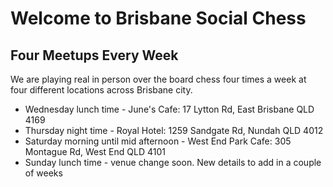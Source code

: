 # Welcome to Brisbane Social Chess

## Four Meetups Every Week

We are playing real in person over the board chess four times a week at four different locations across Brisbane city.

- Wednesday lunch time - June's Cafe: 17 Lytton Rd, East Brisbane QLD 4169
- Thursday night time - Royal Hotel: 1259 Sandgate Rd, Nundah QLD 4012
- Saturday morning until mid afternoon - West End Park Cafe: 305 Montague Rd, West End QLD 4101
- Sunday lunch time - venue change soon. New details to add in a couple of weeks
